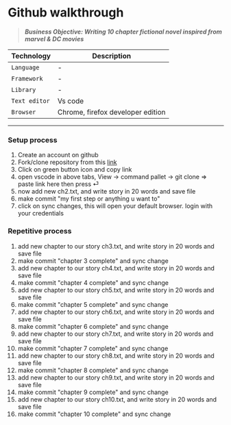 # Github walkthrough

> **_Business Objective: Writing 10 chapter fictional novel inspired from marvel & DC movies_**

<!-- <img src="notes/app.gif" width="400"> -->

| Technology    | Description                       |
| ------------- | --------------------------------- |
| `Language`    | -                                 |
| `Framework`   | -                                 |
| `Library`     | -                                 |
| `Text editor` | Vs code                           |
| `Browser`     | Chrome, firefox developer edition |

---

### Setup process

1. Create an account on github
1. Fork/clone repository from this [link](https://github.com/joysmith/story-writers.git)
1. Click on green button icon and copy link
1. open vscode in above tabs, View -> command pallet -> git clone => paste link here then press ⏎
1. now add new ch2.txt, and write story in 20 words and save file
1. make commit "my first step or anything u want to"
1. click on sync changes, this will open your default browser. login with your credentials

### Repetitive process

1. add new chapter to our story ch3.txt, and write story in 20 words and save file
1. make commit "chapter 3 complete" and sync change
1. add new chapter to our story ch4.txt, and write story in 20 words and save file
1. make commit "chapter 4 complete" and sync change
1. add new chapter to our story ch5.txt, and write story in 20 words and save file
1. make commit "chapter 5 complete" and sync change
1. add new chapter to our story ch6.txt, and write story in 20 words and save file
1. make commit "chapter 6 complete" and sync change
1. add new chapter to our story ch7.txt, and write story in 20 words and save file
1. make commit "chapter 7 complete" and sync change
1. add new chapter to our story ch8.txt, and write story in 20 words and save file
1. make commit "chapter 8 complete" and sync change
1. add new chapter to our story ch9.txt, and write story in 20 words and save file
1. make commit "chapter 9 complete" and sync change
1. add new chapter to our story ch10.txt, and write story in 20 words and save file
1. make commit "chapter 10 complete" and sync change
